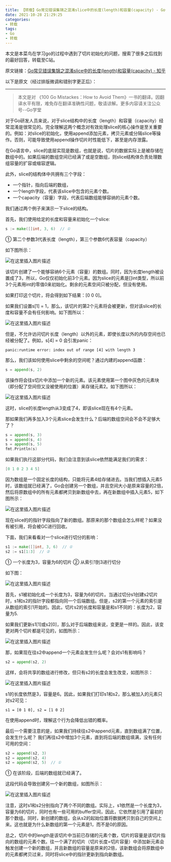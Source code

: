 ```yaml
---
title: 【转载】Go常见错误集锦之混淆slice中的长度(length)和容量(capacity) - Go切片make()初始化相关问题解惑
date: 2021-10-28 21:29:25
categories:
- 转载
tags:
- Go
- 转载
---
```


本文是本菜鸟在学习go的过程中遇到了切片初始化的问题，搜索了很多之后找到的最好回答，转载至C站。

原文链接：[Go常见错误集锦之混淆slice中的长度(length)和容量(capacity) - 知乎](https://zhuanlan.zhihu.com/p/413972333)

以下是原文（经过排版微调和错别字更正后）：

---

> 本文是对 《100 Go Mistackes：How to Avoid Them》一书的翻译。因翻译水平有限，难免存在翻译准确性问题，敬请谅解。更多内容请关注公众号--Go学堂

对于Go研发人员来说，对于slice结构中的长度（length）和容量（capacity）经常混淆是很常见的。完全理解这两个概念对有效处理slice的核心操作是至关重要的。例如：对slice的初始化，使用append添加元素，拷贝元素或分隔slice等操作。否则，可能导致使用append操作切片时性能低下，甚至是内存泄露。

在Go语言中，slice的底层实现是数组，也就是说，切片的数据实际上是被存储在数组中的。如果后端的数组空间已经满了或是空数组，则slice结构体负责处理数组容量的扩容或缩容逻辑。

此外，slice的结构体中共拥有三个字段：

 - 一个指针，指向后端的数组，
 -  一个length字段，代表该slice中包含的元素个数。
- 一个capacity（容量）字段，代表后端数组能够容纳的元素个数。

我们通过两个例子来演示一下slice的结构。

首先，我们使用给定的长度和容量来初始化一个slice:

```go
s := make([]int, 3, 6)  // ①
```

① 第二个参数3代表长度（length），第三个参数6代表容量（capacity）

如下图所示：

![在这里插入图片描述](https://cdn.yixiangzhilv.com/images/acba1da3b02e42f8c0300dac61aacf33.png)

该切片创建了一个能够容纳6个元素（容量）的数组。同时，因为长度length被设置成了3，所以，Go仅仅初始化前3个元素。因为slice的元素是[]int类型，所以前3个元素用int的零值0来初始化。剩余的元素空间只被分配，但没有使用。

如果打印这个切片，将会得到如下结果：[0 0 0]。

如果我们设置s[1] = 1，那么，该切片的第2个元素将会被更新，但对该slice的长度和容量不会有任何影响。如下图所以：

![在这里插入图片描述](https://cdn.yixiangzhilv.com/images/9a957bff1bb955d56d17b98773612c04.png)

但是，不允许访问切片长度（length）以外的元素，即使长度以外的内存空间也已经被分配了。例如，s[4] = 0 会引发panic：

```text
panic:runtime error: index out of range [4] with length 3
```

那么，我们该如何使用slice中剩余的空间呢？通过内建的append函数：

```go
s = append(s, 2)
```

该操作将会往s切片中添加一个新的元素。该元素使用第一个图中灰色的元素块（即分配了空间但又没被使用的位置）来存储元素2。如下图所以：

![在这里插入图片描述](https://cdn.yixiangzhilv.com/images/3124157087352f4670db60aaec53ec90.png)

这时，slice的长度length从3变成了4，即该slice现在有4个元素。

那如果我们再多加入3个元素slice会发生什么？后端的数组空间会不会不足够大了？

```go
s = append(s, 3)
s = append(s, 4)
s = append(s, 5)
fmt.Println(s)
```

如果我们执行这部分代码，我们会注意到该slice依然能满足我们的需求：

```go
[0 1 0 2 3 4 5]
```

因为数组是一个固定长度的结构，只能将元素4给存储进去。当我们想插入元素5时，该数组就已经满了，Go会创建另一个数组，并且空间大小是原来容量的2倍，然后将原数组中的所有元素都拷贝到新数组中去，再在新数组中插入元素5，如下图所示：

![在这里插入图片描述](https://cdn.yixiangzhilv.com/images/576e1ceb60d6ae2b521b225d022ace92.png)

现在slice的的指针字段指向了新的数组。那原来的那个数组会怎么样呢？如果没有被引用，将会被GC进行回收。

下面，我们来看看对一个slice进行切分的影响：

```go
s1 := make([]int, 3, 6)  // ①
s2 := s1[1:3]  // ②
```
① 一个长度为3，容量为6的切片
② 从索引1到3进行切分

如下图：

![在这里插入图片描述](https://cdn.yixiangzhilv.com/images/18237844142958953fc9ea4d545f6585.png)

首先，s1被初始化成一个长度为3，容量为6的切片。当通过切分s1创建s2切片时，s1和s2的指针字段都指向同一个后端数组。但是，s2的第一个元素的索引是从数组的索引1开始的。因此，切片s2的长度和容量是和s1不同的：长度为2，容量为5.

如果我们更新s1[1]或s2[0]，那么对于后端数组来说，变更是一样的。因此，该变更对两个切片都是可见的，如图所示：

![在这里插入图片描述](https://cdn.yixiangzhilv.com/images/1b0b9ee981990376cdb3e968a4c36d55.png)

那，如果现在往s2中append一个元素会发生什么呢？会对s1有影响吗？

```go
s2 = append(s2, 2)
```

这样，会将共享的数组进行修改，但只有s2的长度会发生改变，如图所示：

![在这里插入图片描述](https://cdn.yixiangzhilv.com/images/db073dcce6c4c5d2be58d4567de7ee5f.png)

s1的长度依然是3，容量是6。因此，如果我们打印s1和s2，那么被加入的元素只对s2可见：

```text
s1 = [0 1 0], s2 = [1 0 2]
```

在使用append时，理解这个行为会降低出错的概率。

最后一个需要注意的是，如果我们持续往s2中append元素，直到数组满了位置，会发生什么呢？ 我们再往s2中增加3个元素，直到将后端的数组填满，没有任何可用的空间：

```go
s2 = append(s2, 3)
s2 = append(s2, 4)
s2 = append(s2, 5)  // ①
```

① 在该阶段，后端的数组就已经满了。

这段代码会导致创建另一个新的数组，如图所示：

![在这里插入图片描述](https://cdn.yixiangzhilv.com/images/913b1c1bcdf217d9595740ed632804e3.png)

注意，这时s1和s2分别指向了两个不同的数组。实际上，s1依然是一个长度为3，容量为6的切片，同时也有一些可用的buffer空间，因此，它依然是引用了最初的那个数组。同时，新创建的数组，会从s2的起始位置将数据拷贝到自己的空间上来。这也就是为什么新数组的第一个元素是1，而不是0的原因。

总之，切片中的length是该切片中当前已存储的元素个数，切片的容量是该切片指向的数组的元素个数。往一个满了的切片（切片长度=切片容量）中添加新元素会触发创建一个新的数组，并且新数组的容量是原来的2倍，该新数组会将原数组中的元素都拷贝过来，同时将slice中的指针更新到指向新数组。
